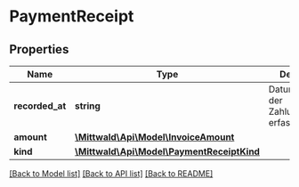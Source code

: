 # PaymentReceipt

## Properties
Name | Type | Description | Notes
------------ | ------------- | ------------- | -------------
**recorded_at** | **string** | Datum, an dem der Zahlungseingang erfasst wurde | 
**amount** | [**\Mittwald\Api\Model\InvoiceAmount**](InvoiceAmount.md) |  | 
**kind** | [**\Mittwald\Api\Model\PaymentReceiptKind**](PaymentReceiptKind.md) |  | 

[[Back to Model list]](../../README.md#documentation-for-models) [[Back to API list]](../../README.md#documentation-for-api-endpoints) [[Back to README]](../../README.md)

